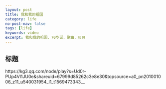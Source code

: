```yaml
---
layout: post
title: 我和我的祖国
category: life
no-post-nav: false
tags: [life]
keywords: video
excerpt: 我和我的祖国，70华诞，歌曲，贝贝
---
```


##  标题
<p>https://kg3.qq.com/node/play?s=Ud0r-PUp4Vl1JU0e&shareuid=67999d85262c3e8e30&topsource=a0_pn201001006_z11_u540031954_l1_t1569473343__</p>


